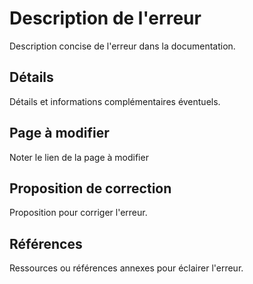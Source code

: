 # Description de l'erreur

Description concise de l'erreur dans la documentation.

## Détails

Détails et informations complémentaires éventuels.

## Page à modifier

Noter le lien de la page à modifier

## Proposition de correction

Proposition pour corriger l'erreur.

## Références

Ressources ou références annexes pour éclairer l'erreur.
